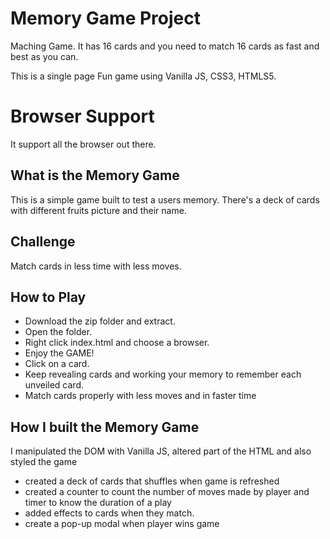 # Memory Game Project

Maching Game. It has 16 cards and you need to match 16 cards as fast and best as you can.

This is a single page Fun game using Vanilla JS, CSS3, HTMLS5.

# Browser Support 

It support all the browser out there.

## What is the Memory Game
This is a simple game built to test a users memory. There's a deck of cards with different fruits picture and their name. 


## Challenge
Match cards in less time with less moves.

## How to Play

- Download the zip folder and extract.
- Open the folder.
- Right click index.html and choose a browser.
- Enjoy the GAME!
- Click on a card.
- Keep revealing cards and working your memory to remember each unveiled card.
- Match cards properly with less moves and in faster time


## How I built the Memory Game
I manipulated the DOM with Vanilla JS, altered part of the HTML and also styled the game
* created a deck of cards that shuffles when game is refreshed
* created a counter to count the number of moves made by player and timer to know the duration of a play
* added effects to cards when they match.
* create a pop-up modal when player wins game
